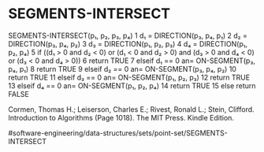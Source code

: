 # SEGMENTS-INTERSECT
SEGMENTS-INTERSECT(p₁, p₂, p₃, p₄)
1 d₁ = DIRECTION(p₃, p₄, p₁)
2 d₂ = DIRECTION(p₃, p₄, p₂)
3 d₃ = DIRECTION(p₁, p₂, p₃)
4 d₄ = DIRECTION(p₁, p₂, p₄)
5 if ((d₁ > 0 and d₂ < 0) or 
      (d₁ < 0 and d₂ > 0) and 
      (d₃ > 0 and d₄ < 0) or 
      (d₃ < 0 and d₄ > 0)) 
6     return TRUE 
7 elseif d₁ == 0 an= ON-SEGMENT(p₃, p₄, p₁)
8    return TRUE 
9 elseif d₂ == 0 an= ON-SEGMENT(p₃, p₄, p₂)
10   return TRUE 
11 elseif d₃ == 0 an= ON-SEGMENT(p₁, p₂, p₃)
12   return TRUE 
13 elseif d₄ == 0 an= ON-SEGMENT(p₁, p₂, p₄)
14   return TRUE 
15 else return FALSE


Cormen, Thomas H.; Leiserson, Charles E.; Rivest, Ronald L.; Stein, Clifford. Introduction to Algorithms (Page 1018). The MIT Press. Kindle Edition. 

#software-engineering/data-structures/sets/point-set/SEGMENTS-INTERSECT
